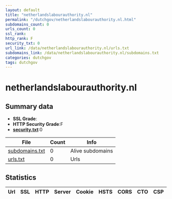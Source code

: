 ```yaml
---
layout: default
title: "netherlandslabourauthority.nl"
permalink: "/dutchgov/netherlandslabourauthority.nl.html"
subdomains_count: 0
urls_count: 0
ssl_rank: 
http_rank: F
security_txt: 0
url_link: /data/netherlandslabourauthority.nl/urls.txt
subdomains_link: /data/netherlandslabourauthority.nl/subdomains.txt
categories: dutchgov
tags: dutchgov
---
```



# netherlandslabourauthority.nl
## Summary data


 - **SSL Grade**:
 - **HTTP Security Grade**:F
 - **[security.txt](https://www.digitaleoverheid.nl/nieuws/standaard-security-txt-nu-verplicht-voor-overheid/)**:0


| File       | Count | Info |
|------------|-------|------|
|[subdomains.txt](/DutchGovScope/data/netherlandslabourauthority.nl/subdomains.txt)|0|Alive subdomains|
|[urls.txt](/DutchGovScope/data/netherlandslabourauthority.nl/urls.txt)|0|Urls|


## Statistics


| Url | SSL | HTTP | Server | Cookie | HSTS | CORS | CTO | CSP | XFO | XXP | RP |FP| Tech |Title |
|--------|-------|-------|------|------|------|------|------|------|------|------|------|------|------|------|


